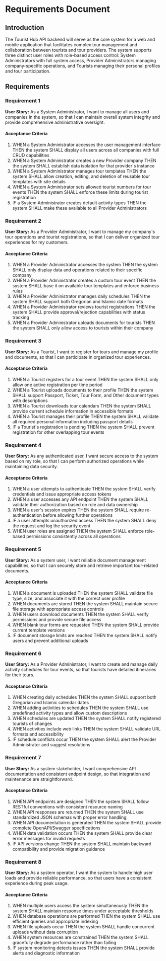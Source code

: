 # Requirements Document

## Introduction

The Tourist Hub API backend will serve as the core system for a web and mobile application that facilitates complex tour management and collaboration between tourists and tour providers. The system supports three distinct user roles with role-based access control: System Administrators with full system access, Provider Administrators managing company-specific operations, and Tourists managing their personal profiles and tour participation.

## Requirements

### Requirement 1

**User Story:** As a System Administrator, I want to manage all users and companies in the system, so that I can maintain overall system integrity and provide comprehensive administrative oversight.

#### Acceptance Criteria

1. WHEN a System Administrator accesses the user management interface THEN the system SHALL display all users across all companies with full CRUD capabilities
2. WHEN a System Administrator creates a new Provider company THEN the system SHALL establish data isolation for that provider's instance
3. WHEN a System Administrator manages tour templates THEN the system SHALL allow creation, editing, and deletion of reusable tour templates with site details
4. WHEN a System Administrator sets allowed tourist numbers for tour events THEN the system SHALL enforce these limits during tourist registration
5. IF a System Administrator creates default activity types THEN the system SHALL make these available to all Provider Administrators

### Requirement 2

**User Story:** As a Provider Administrator, I want to manage my company's tour operations and tourist registrations, so that I can deliver organized tour experiences for my customers.

#### Acceptance Criteria

1. WHEN a Provider Administrator accesses the system THEN the system SHALL only display data and operations related to their specific company
2. WHEN a Provider Administrator creates a custom tour event THEN the system SHALL base it on available tour templates and enforce business rules
3. WHEN a Provider Administrator manages daily schedules THEN the system SHALL support both Gregorian and Islamic date formats
4. WHEN a Provider Administrator reviews tourist registrations THEN the system SHALL provide approval/rejection capabilities with status tracking
5. WHEN a Provider Administrator uploads documents for tourists THEN the system SHALL only allow access to tourists within their company

### Requirement 3

**User Story:** As a Tourist, I want to register for tours and manage my profile and documents, so that I can participate in organized tour experiences.

#### Acceptance Criteria

1. WHEN a Tourist registers for a tour event THEN the system SHALL only allow one active registration per time period
2. WHEN a Tourist uploads documents to their profile THEN the system SHALL support Passport, Ticket, Tour Form, and Other document types with descriptions
3. WHEN a Tourist downloads tour calendars THEN the system SHALL provide current schedule information in accessible formats
4. WHEN a Tourist manages their profile THEN the system SHALL validate all required personal information including passport details
5. IF a Tourist's registration is pending THEN the system SHALL prevent registration for other overlapping tour events

### Requirement 4

**User Story:** As any authenticated user, I want secure access to the system based on my role, so that I can perform authorized operations while maintaining data security.

#### Acceptance Criteria

1. WHEN a user attempts to authenticate THEN the system SHALL verify credentials and issue appropriate access tokens
2. WHEN a user accesses any API endpoint THEN the system SHALL validate their authorization based on role and data ownership
3. WHEN a user's session expires THEN the system SHALL require re-authentication before allowing further operations
4. IF a user attempts unauthorized access THEN the system SHALL deny the request and log the security event
5. WHEN user roles are assigned THEN the system SHALL enforce role-based permissions consistently across all operations

### Requirement 5

**User Story:** As a system user, I want reliable document management capabilities, so that I can securely store and retrieve important tour-related documents.

#### Acceptance Criteria

1. WHEN a document is uploaded THEN the system SHALL validate file type, size, and associate it with the correct user profile
2. WHEN documents are stored THEN the system SHALL maintain secure file storage with appropriate access controls
3. WHEN users download documents THEN the system SHALL verify permissions and provide secure file access
4. WHEN blank tour forms are requested THEN the system SHALL provide current template versions
5. IF document storage limits are reached THEN the system SHALL notify users and prevent additional uploads

### Requirement 6

**User Story:** As a Provider Administrator, I want to create and manage daily activity schedules for tour events, so that tourists have detailed itineraries for their tours.

#### Acceptance Criteria

1. WHEN creating daily schedules THEN the system SHALL support both Gregorian and Islamic calendar dates
2. WHEN adding activities to schedules THEN the system SHALL use predefined activity types and allow custom descriptions
3. WHEN schedules are updated THEN the system SHALL notify registered tourists of changes
4. WHEN activities include web links THEN the system SHALL validate URL formats and accessibility
5. IF schedule conflicts occur THEN the system SHALL alert the Provider Administrator and suggest resolutions

### Requirement 7

**User Story:** As a system stakeholder, I want comprehensive API documentation and consistent endpoint design, so that integration and maintenance are straightforward.

#### Acceptance Criteria

1. WHEN API endpoints are designed THEN the system SHALL follow RESTful conventions with consistent resource naming
2. WHEN API responses are returned THEN the system SHALL use standardized JSON schemas with proper error handling
3. WHEN API documentation is generated THEN the system SHALL provide complete OpenAPI/Swagger specifications
4. WHEN data validation occurs THEN the system SHALL provide clear error messages for invalid requests
5. IF API versions change THEN the system SHALL maintain backward compatibility and provide migration guidance

### Requirement 8

**User Story:** As a system operator, I want the system to handle high user loads and provide reliable performance, so that users have a consistent experience during peak usage.

#### Acceptance Criteria

1. WHEN multiple users access the system simultaneously THEN the system SHALL maintain response times under acceptable thresholds
2. WHEN database operations are performed THEN the system SHALL use efficient queries and appropriate indexing
3. WHEN file uploads occur THEN the system SHALL handle concurrent uploads without data corruption
4. WHEN system resources are constrained THEN the system SHALL gracefully degrade performance rather than failing
5. IF system monitoring detects issues THEN the system SHALL provide alerts and diagnostic information